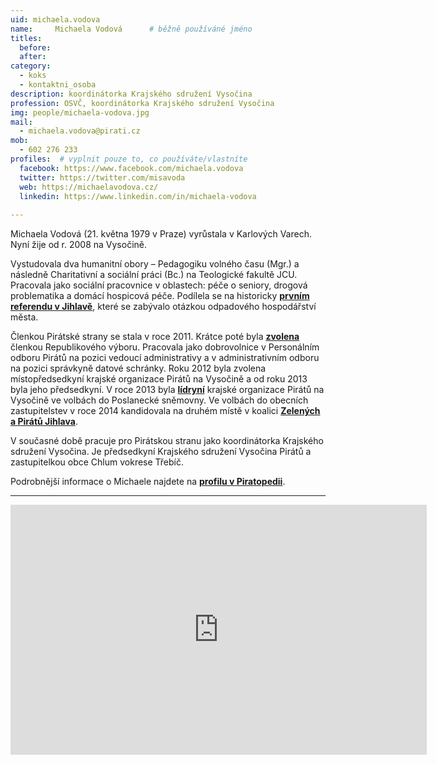 ```yaml
---
uid: michaela.vodova
name:     Michaela Vodová      # běžně používáné jméno
titles:
  before: 
  after:
category:
  - koks
  - kontaktni_osoba
description: koordinátorka Krajského sdružení Vysočina
profession: OSVČ, koordinátorka Krajského sdružení Vysočina
img: people/michaela-vodova.jpg
mail:
  - michaela.vodova@pirati.cz
mob:
  - 602 276 233
profiles:  # vyplnit pouze to, co používáte/vlastníte
  facebook: https://www.facebook.com/michaela.vodova
  twitter: https://twitter.com/misavoda
  web: https://michaelavodova.cz/
  linkedin: https://www.linkedin.com/in/michaela-vodova
  
---
```


Michaela Vodová (21. května 1979 v Praze) vyrůstala v Karlových Varech. Nyní žije od r. 2008 na Vysočině.

Vystudovala dva humanitní obory – Pedagogiku volného času (Mgr.) a následně Charitativní a sociální práci (Bc.) na Teologické fakultě JCU. Pracovala jako sociální pracovnice v oblastech: péče o seniory, drogová problematika a domácí hospicová péče. Podílela se na historicky **[prvním referendu v Jihlavě](http://www.referendumjihlava.cz/)**, které se zabývalo otázkou odpadového hospodářství města.

Členkou Pirátské strany se stala v roce 2011. Krátce poté byla **[zvolena](https://forum.pirati.cz/hlasovani-celostatniho-fora-f475/hlasovani-volba-republikoveho-vyboru-t10131.html)** členkou Republikového výboru. Pracovala jako dobrovolnice v Personálním odboru Pirátů na pozici vedoucí administrativy a v administrativním odboru na pozici správkyně datové schránky. Roku 2012 byla zvolena místopředsedkyní krajské organizace Pirátů na Vysočině a od roku 2013 byla jeho předsedkyní. V roce 2013 byla **[lídryní](https://forum.pirati.cz/krajske-forum-vysocina-f416/primarky-na-vysocine-volba-lidra-hlasovani-t18406.html)** krajské organizace Pirátů na Vysočině ve volbách do Poslanecké sněmovny. Ve volbách do obecních zastupitelstev v roce 2014 kandidovala na druhém místě v koalici **[Zelených a Pirátů Jihlava](https://wiki.pirati.cz/regiony/vysocina/volby2014/jihlava)**. 

V současné době pracuje pro Pirátskou stranu jako koordinátorka Krajského sdružení Vysočina. Je předsedkyní Krajského sdružení Vysočina Pirátů a zastupitelkou obce Chlum vokrese Třebíč.

Podrobnější informace o Michaele najdete na **[profilu v Piratopedii](https://wiki.pirati.cz/lide/michaela_vodova)**.

---

<iframe src="https://calendar.google.com/calendar/embed?showTitle=0&amp;showDate=0&amp;showPrint=0&amp;showTabs=0&amp;showCalendars=0&amp;height=400&amp;wkst=2&amp;bgcolor=%23ffffff&amp;src=vodova.m%40gmail.com&amp;color=%23AB8B00&amp;ctz=Europe%2FPrague" style="border-width:0" width="666" height="400" frameborder="0" scrolling="no"></iframe>

